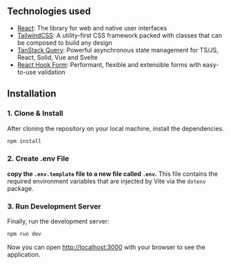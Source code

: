 ## Technologies used

- [React](https://react.dev/): The library for web and native user interfaces
- [TailwindCSS](www.django-rest-framework.org/): A utility-first CSS framework packed with classes that can be composed to build any design
- [TanStack Query](https://tanstack.com/query/latest/): Powerful asynchronous state management for TS/JS, React, Solid, Vue and Svelte
- [React Hook Form](https://react.dev/): Performant, flexible and extensible forms with easy-to-use validation

## Installation

### 1. Clone & Install

After cloning the repository on your local machine, install the dependencies.

```bash
npm install
```

### 2. Create .env File

**copy the `.env.template` file to a new file called `.env`.** This file contains the required environment variables that are injected by Vite via the `dotenv` package.

### 3. Run Development Server

Finally, run the development server:

```bash
npm run dev
```

Now you can open [http://localhost:3000](http://localhost:3000) with your browser to see the application.